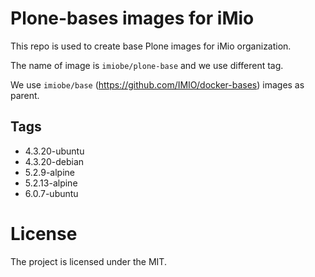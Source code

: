 # Plone-bases images for iMio

This repo is used to create base Plone images for iMio organization.

The name of image is `imiobe/plone-base` and we use different tag.

We use `imiobe/base` (https://github.com/IMIO/docker-bases) images as parent.

## Tags
+ 4.3.20-ubuntu
+ 4.3.20-debian
+ 5.2.9-alpine
+ 5.2.13-alpine
+ 6.0.7-ubuntu




# License

The project is licensed under the MIT.
